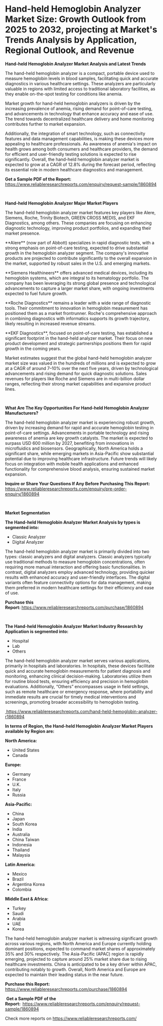 <p><h1>Hand-held Hemoglobin Analyzer Market Size: Growth Outlook from 2025 to 2032, projecting at Market's Trends Analysis by Application, Regional Outlook, and Revenue</h1></p><p><strong>Hand-held Hemoglobin Analyzer Market Analysis and Latest Trends</strong></p>
<p><p>The hand-held hemoglobin analyzer is a compact, portable device used to measure hemoglobin levels in blood samples, facilitating quick and accurate diagnostics in various healthcare settings. These analyzers are particularly valuable in regions with limited access to traditional laboratory facilities, as they enable on-the-spot testing for conditions like anemia. </p><p>Market growth for hand-held hemoglobin analyzers is driven by the increasing prevalence of anemia, rising demand for point-of-care testing, and advancements in technology that enhance accuracy and ease of use. The trend towards decentralized healthcare delivery and home monitoring contributes further to market expansion. </p><p>Additionally, the integration of smart technology, such as connectivity features and data management capabilities, is making these devices more appealing to healthcare professionals. As awareness of anemia's impact on health grows among both consumers and healthcare providers, the demand for efficient and user-friendly testing solutions is expected to rise significantly. Overall, the hand-held hemoglobin analyzer market is expected to grow at a CAGR of 12.8% during the forecast period, reflecting its essential role in modern healthcare diagnostics and management.</p></p>
<p><strong>Get a Sample PDF of the Report:&nbsp;</strong> <a href="https://www.reliableresearchreports.com/enquiry/request-sample/1860894?utm_campaign=2743&utm_medium=2&utm_source=Github&utm_content=ia&utm_term=05032025&utm_id=hand-held-hemoglobin-analyzer">https://www.reliableresearchreports.com/enquiry/request-sample/1860894</a></p>
<p>&nbsp;</p>
<p><strong>Hand-held Hemoglobin Analyzer Major Market Players</strong></p>
<p><p>The hand-held hemoglobin analyzer market features key players like Alere, Siemens, Roche, Trinity Biotech, GREEN CROSS MEDIS, and EKF Diagnostics, among others. These companies are focusing on enhancing diagnostic technology, improving product portfolios, and expanding their market presence.</p><p>**Alere** (now part of Abbott) specializes in rapid diagnostic tests, with a strong emphasis on point-of-care testing, expected to drive substantial growth in the hemoglobin analyzer segment. The company's innovative products are projected to contribute significantly to the overall expansion in the market, supported by robust sales in the U.S. and emerging markets.</p><p>**Siemens Healthineers** offers advanced medical devices, including its hemoglobin systems, which are integral to its hematology portfolio. The company has been leveraging its strong global presence and technological advancements to capture a larger market share, with ongoing investments expected to fuel future growth.</p><p>**Roche Diagnostics** remains a leader with a wide range of diagnostic tools. Their commitment to innovation in hemoglobin measurement has positioned them as a market frontrunner. Roche's comprehensive approach in combining diagnostics with informatics supports its growth trajectory, likely resulting in increased revenue streams.</p><p>**EKF Diagnostics**, focused on point-of-care testing, has established a significant footprint in the hand-held analyzer market. Their focus on new product development and strategic partnerships positions them for rapid growth in the coming years.</p><p>Market estimates suggest that the global hand-held hemoglobin analyzer market size was valued in the hundreds of millions and is expected to grow at a CAGR of around 7–10% over the next five years, driven by technological advancements and rising demand for quick diagnostic solutions. Sales revenues for players like Roche and Siemens are in multi-billion dollar ranges, reflecting their strong market capabilities and expansive product lines.</p></p>
<p>&nbsp;</p>
<p><strong>What Are The Key Opportunities For Hand-held Hemoglobin Analyzer Manufacturers?</strong></p>
<p><p>The hand-held hemoglobin analyzer market is experiencing robust growth, driven by increasing demand for rapid and accurate hemoglobin testing in point-of-care settings. Advancements in portable technology and rising awareness of anemia are key growth catalysts. The market is expected to surpass USD 600 million by 2027, benefiting from innovations in microfluidics and biosensors. Geographically, North America holds a significant share, while emerging markets in Asia-Pacific show substantial potential due to improving healthcare infrastructure. Future trends will likely focus on integration with mobile health applications and enhanced functionality for comprehensive blood analysis, ensuring sustained market expansion.</p></p>
<p><strong>Inquire or Share Your Questions If Any Before Purchasing This Report:</strong> <a href="https://www.reliableresearchreports.com/enquiry/pre-order-enquiry/1860894?utm_campaign=2743&utm_medium=2&utm_source=Github&utm_content=ia&utm_term=05032025&utm_id=hand-held-hemoglobin-analyzer">https://www.reliableresearchreports.com/enquiry/pre-order-enquiry/1860894</a></p>
<p>&nbsp;</p>
<p><strong>Market Segmentation</strong></p>
<p><strong>The Hand-held Hemoglobin Analyzer Market Analysis by types is segmented into:</strong></p>
<p><ul><li>Classic Analyzer</li><li>Digital Analyzer</li></ul></p>
<p><p>The hand-held hemoglobin analyzer market is primarily divided into two types: classic analyzers and digital analyzers. Classic analyzers typically use traditional methods to measure hemoglobin concentrations, often requiring more manual interaction and offering basic functionalities. In contrast, digital analyzers employ advanced technology, providing quicker results with enhanced accuracy and user-friendly interfaces. The digital variants often feature connectivity options for data management, making them preferred in modern healthcare settings for their efficiency and ease of use.</p></p>
<p><strong>Purchase this Report:&nbsp;</strong><a href="https://www.reliableresearchreports.com/purchase/1860894?utm_campaign=2743&utm_medium=2&utm_source=Github&utm_content=ia&utm_term=05032025&utm_id=hand-held-hemoglobin-analyzer">https://www.reliableresearchreports.com/purchase/1860894</a></p>
<p>&nbsp;</p>
<p><strong>The Hand-held Hemoglobin Analyzer Market Industry Research by Application is segmented into:</strong></p>
<p><ul><li>Hospital</li><li>Lab</li><li>Others</li></ul></p>
<p><p>The hand-held hemoglobin analyzer market serves various applications, primarily in hospitals and laboratories. In hospitals, these devices facilitate quick and accurate hemoglobin measurements for patient diagnosis and monitoring, enhancing clinical decision-making. Laboratories utilize them for routine blood tests, ensuring efficiency and precision in hemoglobin evaluations. Additionally, “Others” encompasses usage in field settings, such as remote healthcare or emergency response, where portability and immediate results are crucial for timely medical interventions and screenings, promoting broader accessibility to hemoglobin testing.</p></p>
<p><a href="https://www.reliableresearchreports.com/hand-held-hemoglobin-analyzer-r1860894?utm_campaign=2743&utm_medium=2&utm_source=Github&utm_content=ia&utm_term=05032025&utm_id=hand-held-hemoglobin-analyzer">&nbsp;https://www.reliableresearchreports.com/hand-held-hemoglobin-analyzer-r1860894</a></p>
<p><strong>In terms of Region, the Hand-held Hemoglobin Analyzer Market Players available by Region are:</strong></p>
<p>
    <p> <strong> North America: </strong>
        <ul>
            <li>United States</li>
            <li>Canada</li>
        </ul>
        </p> 
    <p> <strong> Europe: </strong>
        <ul>
            <li>Germany</li>
            <li>France</li>
            <li>U.K.</li>
            <li>Italy</li>
            <li>Russia</li>
        </ul>
        </p> 
    <p> <strong> Asia-Pacific: </strong>
        <ul>
            <li>China</li>
            <li>Japan</li>
            <li>South Korea</li>
            <li>India</li>
            <li>Australia</li>
            <li>China Taiwan</li>
            <li>Indonesia</li>
            <li>Thailand</li>
            <li>Malaysia</li>
        </ul>
        </p> 
    <p> <strong> Latin America: </strong>
        <ul>
            <li>Mexico</li>
            <li>Brazil</li>
            <li>Argentina Korea</li>
            <li>Colombia</li>
        </ul>
        </p> 
    <p> <strong> Middle East & Africa: </strong>
        <ul>
            <li>Turkey</li>
            <li>Saudi</li>
            <li>Arabia</li>
            <li>UAE</li>
            <li>Korea</li>
        </ul>
    </p>
    </p>
<p><p>The hand-held hemoglobin analyzer market is witnessing significant growth across various regions, with North America and Europe currently holding dominant positions, expected to command market shares of approximately 35% and 30% respectively. The Asia-Pacific (APAC) region is rapidly emerging, projected to capture around 25% market share due to rising healthcare investments. China is anticipated to be a key driver within APAC, contributing notably to growth. Overall, North America and Europe are expected to maintain their leading status in the near future.</p></p>
<p><strong>Purchase this Report: </strong><a href="https://www.reliableresearchreports.com/purchase/1860894?utm_campaign=2743&utm_medium=2&utm_source=Github&utm_content=ia&utm_term=05032025&utm_id=hand-held-hemoglobin-analyzer">https://www.reliableresearchreports.com/purchase/1860894</a></p>
<p>&nbsp;<strong>Get a Sample PDF of the Report:&nbsp;&nbsp;</strong><a href="https://www.reliableresearchreports.com/enquiry/request-sample/1860894?utm_campaign=2743&utm_medium=2&utm_source=Github&utm_content=ia&utm_term=05032025&utm_id=hand-held-hemoglobin-analyzer">https://www.reliableresearchreports.com/enquiry/request-sample/1860894</a></p>
<p><strong></strong></p>
<p>Check more reports on <a href="https://www.reliableresearchreports.com/?utm_campaign=2743&utm_medium=2&utm_source=Github&utm_content=ia&utm_term=05032025&utm_id=hand-held-hemoglobin-analyzer">https://www.reliableresearchreports.com/</a></p>